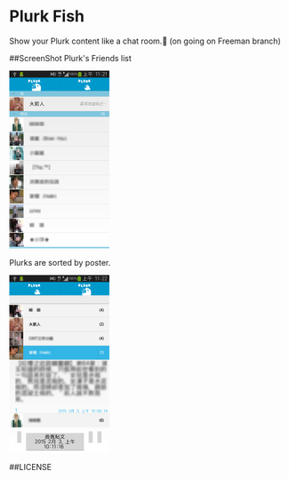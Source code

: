 Plurk Fish
==========
Show your Plurk content like a chat room.
(on going on Freeman branch)

##ScreenShot
Plurk's Friends list


![Alt text](screenshot_1.png)


Plurks are sorted by poster.


![Alt text](screenshot_2.png)


##LICENSE
